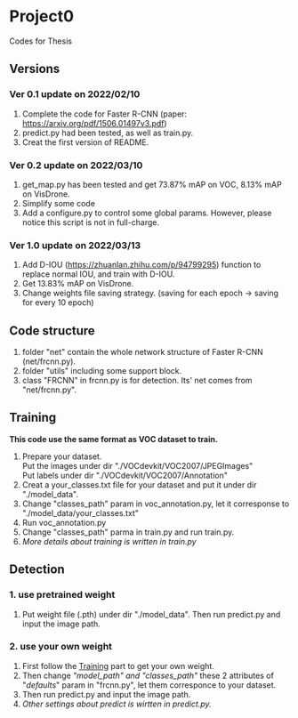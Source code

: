 # Project0
Codes for Thesis

## Versions
### Ver 0.1  update on 2022/02/10
1. Complete the code for Faster R-CNN (paper: https://arxiv.org/pdf/1506.01497v3.pdf)
2. predict.py had been tested, as well as train.py.
3. Creat the first version of README.

### Ver 0.2  update on 2022/03/10
1. get_map.py has been tested and get 73.87% mAP on VOC, 8.13% mAP on VisDrone.
2. Simplify some code
3. Add a configure.py to control some global params. However, please notice this script is not in full-charge.

### Ver 1.0 update on 2022/03/13
1. Add D-IOU (https://zhuanlan.zhihu.com/p/94799295) function to replace normal IOU, and train with D-IOU.
2. Get 13.83% mAP on VisDrone.
3. Change weights file saving strategy. (saving for each epoch -> saving for every 10 epoch)

## Code structure
1. folder "net" contain the whole network structure of Faster R-CNN (net/frcnn.py).
2. folder "utils" including some support block.
3. class "FRCNN" in frcnn.py is for detection. Its' net comes from "net/frcnn.py".


## Training
__This code use the same format as VOC dataset to train.__
1. Prepare your dataset.  
   Put the images under dir "./VOCdevkit/VOC2007/JPEGImages"  
   Put labels under dir "./VOCdevkit/VOC2007/Annotation"
2. Creat a your_classes.txt file for your dataset and put it under dir "./model_data".
3. Change "classes_path" param in voc_annotation.py, let it corresponse to "./model_data/your_classes.txt"
4. Run voc_annotation.py
5. Change "classes_path" parma in train.py and run train.py.
6. _More details about training is written in train.py_

## Detection
### 1. use pretrained weight
1. Put weight file (.pth) under dir "./model_data". Then run predict.py and input the image path.
### 2. use your own weight
1. First follow the [Training](#Training) part to get your own weight.
2. Then change _"model_path" and "classes_path"_ these 2 attributes of "_defaults_" param in "frcnn.py", let them corresponce to your dataset.
3. Then run predict.py and input the image path.
4. _Other settings about predict is wirtten in predict.py._
